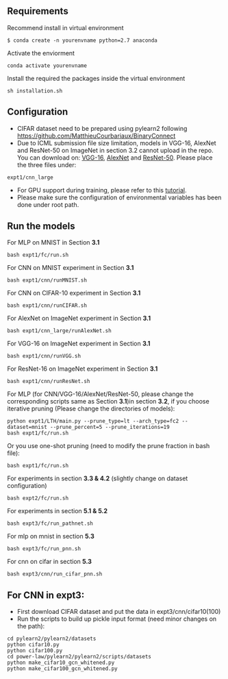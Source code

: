 ## Requirements
Recommend install in virtual environment
```
$ conda create -n yourenvname python=2.7 anaconda
```

Activate the enviorment
```
conda activate yourenvname
```
Install the required the packages inside the virtual environment
```
sh installation.sh
```

## Configuration
- CIFAR dataset need to be prepared using pylearn2 following https://github.com/MatthieuCourbariaux/BinaryConnect
- Due to ICML submission file size limitation, models in VGG-16, AlexNet and ResNet-50 on ImageNet in section 3.2 cannot upload in the repo. You can download on: [VGG-16](https://onedrive.live.com/?cid=761731c648d29f43&id=761731C648D29F43%21111&authkey=!AEWctt6d3NFNz3g), [AlexNet](http://dl.caffe.berkeleyvision.org/bvlc_alexnet.caffemodel) and [ResNet-50](https://onedrive.live.com/?cid=761731c648d29f43&id=761731C648D29F43%21113&authkey=!ACrUOTES_OAP8f8). Please place the three files under:
```
expt1/cnn_large
```
- For GPU support during training, please refer to this [tutorial](https://lasagne.readthedocs.io/en/latest/user/installation.html#cuda).
- Please make sure the configuration of environmental variables has been done under root path.  

## Run the models

For MLP on MNIST in Section **3.1**

```
bash expt1/fc/run.sh
```

For CNN on MNIST experiment in Section **3.1**

```
bash expt1/cnn/runMNIST.sh
```
For CNN on CIFAR-10 experiment in Section **3.1**

```
bash expt1/cnn/runCIFAR.sh
```

For AlexNet on ImageNet experiment in Section **3.1**

```
bash expt1/cnn_large/runAlexNet.sh
```

For VGG-16 on ImageNet experiment in Section **3.1**

```
bash expt1/cnn/runVGG.sh
```

For ResNet-16 on ImageNet experiment in Section **3.1**

```
bash expt1/cnn/runResNet.sh
```
For MLP (for CNN/VGG-16/AlexNet/ResNet-50, please change the corresponding scripts same as Section **3.1**)in section **3.2**, if you choose iterative pruning (Please change the directories of models):

```
python expt1/LTH/main.py --prune_type=lt --arch_type=fc2 --dataset=mnist --prune_percent=5 --prune_iterations=19
bash expt1/fc/run.sh
```
Or you use one-shot pruning (need to modify the prune fraction in bash file):
```
bash expt1/fc/run.sh
```

For experiments in section **3.3 & 4.2** (slightly change on dataset configuration)

```
bash expt2/fc/run.sh
```

For experiments in section **5.1 & 5.2**

```
bash expt3/fc/run_pathnet.sh
```

For mlp on mnist in section **5.3**

```
bash expt3/fc/run_pnn.sh
```

For cnn on cifar in section **5.3**
```
bash expt3/cnn/run_cifar_pnn.sh
```

## For CNN in expt3:
- First download CIFAR dataset and put the data in expt3/cnn/cifar10(100) 
- Run the scripts to build up pickle input format (need minor changes on the path):
```
cd pylearn2/pylearn2/datasets
python cifar10.py
python cifar100.py
cd power-law/pylearn2/pylearn2/scripts/datasets
python make_cifar10_gcn_whitened.py
python make_cifar100_gcn_whitened.py
```

